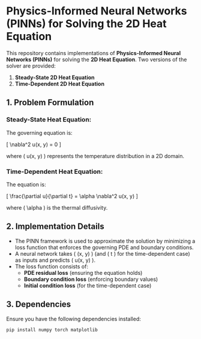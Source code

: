 # Physics-Informed Neural Networks (PINNs) for Solving the 2D Heat Equation

This repository contains implementations of **Physics-Informed Neural Networks (PINNs)** for solving the **2D Heat Equation**. Two versions of the solver are provided:

1. **Steady-State 2D Heat Equation**
2. **Time-Dependent 2D Heat Equation**

## 1. Problem Formulation

### Steady-State Heat Equation:
The governing equation is:

\[
\nabla^2 u(x, y) = 0
\]

where \( u(x, y) \) represents the temperature distribution in a 2D domain.

### Time-Dependent Heat Equation:
The equation is:

\[
\frac{\partial u}{\partial t} = \alpha \nabla^2 u(x, y)
\]

where \( \alpha \) is the thermal diffusivity.

## 2. Implementation Details

- The PINN framework is used to approximate the solution by minimizing a loss function that enforces the governing PDE and boundary conditions.
- A neural network takes \( (x, y) \) (and \( t \) for the time-dependent case) as inputs and predicts \( u(x, y) \).
- The loss function consists of:
  - **PDE residual loss** (ensuring the equation holds)
  - **Boundary condition loss** (enforcing boundary values)
  - **Initial condition loss** (for the time-dependent case)

## 3. Dependencies

Ensure you have the following dependencies installed:

```bash
pip install numpy torch matplotlib
